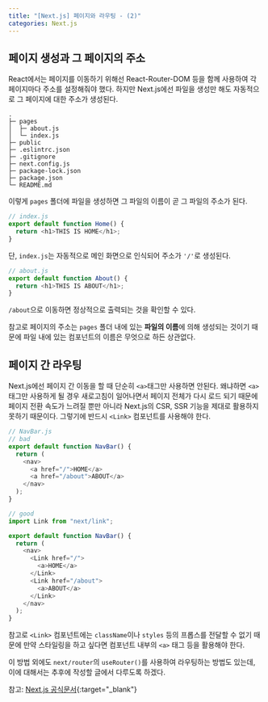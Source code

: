 ```yaml
---
title: "[Next.js] 페이지와 라우팅 - (2)"
categories: Next.js
---
```


## 페이지 생성과 그 페이지의 주소

React에서는 페이지를 이동하기 위해선 React-Router-DOM 등을 함께 사용하여 각 페이지마다 주소를 설정해줘야 했다. 하지만 Next.js에선 파일을 생성만 해도 자동적으로 그 페이지에 대한 주소가 생성된다.

```
.
├─ pages
│  ├─ about.js
│  └─ index.js
├─ public
├─ .eslintrc.json
├─ .gitignore
├─ next.config.js
├─ package-lock.json
├─ package.json
└─ README.md
```

이렇게 `pages` 폴더에 파일을 생성하면 그 파일의 이름이 곧 그 파일의 주소가 된다.

```js
// index.js
export default function Home() {
  return <h1>THIS IS HOME</h1>;
}
```

단, `index.js`는 자동적으로 메인 화면으로 인식되어 주소가 `'/'`로 생성된다.

```js
// about.js
export default function About() {
  return <h1>THIS IS ABOUT</h1>;
}
```

`/about`으로 이동하면 정상적으로 출력되는 것을 확인할 수 있다.

참고로 페이지의 주소는 `pages` 폴더 내에 있는 **파일의 이름**에 의해 생성되는 것이기 때문에 파일 내에 있는 컴포넌트의 이름은 무엇으로 하든 상관없다.

## 페이지 간 라우팅

Next.js에선 페이지 간 이동을 할 때 단순히 `<a>`태그만 사용하면 안된다. 왜냐하면 `<a>`태그만 사용하게 될 경우 새로고침이 일어나면서 페이지 전체가 다시 로드 되기 때문에 페이지 전환 속도가 느려질 뿐만 아니라 Next.js의 CSR, SSR 기능을 제대로 활용하지 못하기 때문이다. 그렇기에 반드시 `<Link>` 컴포넌트를 사용해야 한다.

```js
// NavBar.js
// bad
export default function NavBar() {
  return (
    <nav>
      <a href="/">HOME</a>
      <a href="/about">ABOUT</a>
    </nav>
  );
}

// good
import Link from "next/link";

export default function NavBar() {
  return (
    <nav>
      <Link href="/">
        <a>HOME</a>
      </Link>
      <Link href="/about">
        <a>ABOUT</a>
      </Link>
    </nav>
  );
}
```

참고로 `<Link>` 컴포넌트에는 `className`이나 `styles` 등의 프롭스를 전달할 수 없기 때문에 만약 스타일링을 하고 싶다면 컴포넌트 내부의 `<a>` 태그 등을 활용해야 한다.

이 방법 외에도 `next/router`의 `useRouter()`를 사용하여 라우팅하는 방법도 있는데, 이에 대해서는 추후에 작성할 글에서 다루도록 하겠다.

참고: [Next.js 공식문서](https://nextjs.org/docs){:target="\_blank"}
